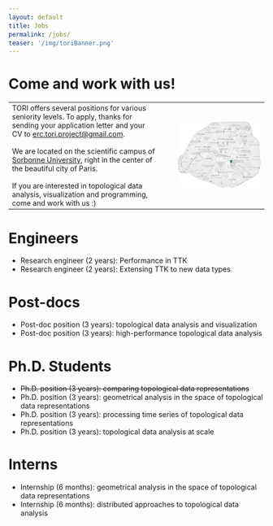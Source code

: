 ```yaml
---
layout: default
title: Jobs
permalink: /jobs/
teaser: '/img/toriBanner.png'
---
```


# Come and work with us!

<!--TORI offers several positions for various seniority levels.
To apply, thanks for sending your application letter and your CV to
[erc.tori.project@gmail.com](mailto:erc.tori.project@gmail.com).

If you are interested in topological data analysis, visualization and programming, come and work with us :)
 -->
<table>
  <tr>
  <td width="50%">
        TORI offers several positions for various seniority levels.
To apply, thanks for sending your application letter and your CV to
<a href="mailto:erc.tori.project@gmail.com">erc.tori.project@gmail.com</a>.
        <br>
        <br>
        We are located on the scientific campus of 
        <a target="new" href="https://www.sorbonne-universite.fr/en">
        Sorbonne University</a>, right in the center of the beautiful city of Paris.
        <br><br>
        If you are interested in topological data analysis, visualization and programming, come and work with us :)
        </td>
        <td width="5%" />
        <td width='30%'>
        <a 
href="/img/map.png" 
target='new'
        >
          <img src='/img/map.png' width="100%"/></a>
        </td>
      </tr>
</table>



# Engineers
- Research engineer (2 years): Performance in TTK
- Research engineer (2 years): Extensing TTK to new data types

# Post-docs
- Post-doc position (3 years): topological data analysis and visualization
- Post-doc position (3 years): high-performance topological data analysis

# Ph.D. Students
- ~~Ph.D. position (3 years): comparing topological data representations~~
- Ph.D. position (3 years): geometrical analysis in the space of topological data representations
- Ph.D. position (3 years): processing time series of topological data representations
- Ph.D. position (3 years): topological data analysis at scale

# Interns
- Internship (6 months): geometrical analysis in the space of topological data representations
- Internship (6 months): distributed approaches to topological data analysis
